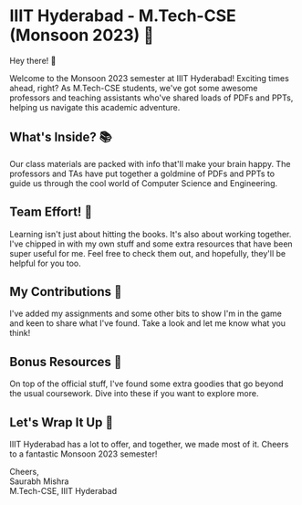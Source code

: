# IIIT Hyderabad - M.Tech-CSE (Monsoon 2023) 🚀

Hey there! 👋

Welcome to the Monsoon 2023 semester at IIIT Hyderabad! Exciting times ahead, right? As M.Tech-CSE students, we've got some awesome professors and teaching assistants who've shared loads of PDFs and PPTs, helping us navigate this academic adventure.

## What's Inside? 📚

Our class materials are packed with info that'll make your brain happy. The professors and TAs have put together a goldmine of PDFs and PPTs to guide us through the cool world of Computer Science and Engineering.

## Team Effort! 🤝

Learning isn't just about hitting the books. It's also about working together. I've chipped in with my own stuff and some extra resources that have been super useful for me. Feel free to check them out, and hopefully, they'll be helpful for you too.

## My Contributions 📝

I've added my assignments and some other bits to show I'm in the game and keen to share what I've found. Take a look and let me know what you think!

## Bonus Resources 🎁

On top of the official stuff, I've found some extra goodies that go beyond the usual coursework. Dive into these if you want to explore more.

## Let's Wrap It Up 🎉

IIIT Hyderabad has a lot to offer, and together, we made most of it. Cheers to a fantastic Monsoon 2023 semester!

Cheers,  
Saurabh Mishra  
M.Tech-CSE, IIIT Hyderabad
